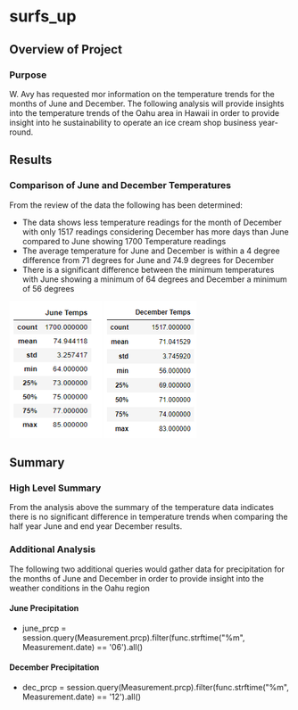 # surfs_up

## Overview of Project

### Purpose

W. Avy has requested mor information on the temperature trends for the months of June and December.
The following analysis will provide insights into the temperature trends of the Oahu area in Hawaii in order to
provide insight into he sustainability to operate an ice cream shop business year-round.

## Results

### Comparison of June and December Temperatures

From the review of the data the following has been determined:
 - The data shows less temperature readings for the month of December with only 1517 readings considering December has more days than June compared to June showing 1700 Temperature readings
 - The average temperature for June and December is within a 4 degree difference from 71 degrees for June and 74.9 degrees for December
 - There is a significant difference between the minimum temperatures with June showing a minimum of 64 degrees and December a minimum of 56 degrees

<img src="Resources/june_temps.PNG" width="166" height="245"> <img src="Resources/December_temps.PNG" width="166" height="245">

## Summary

### High Level Summary

From the analysis above the summary of the temperature data indicates there is no significant difference in
temperature trends when comparing the half year June and end year December results.

### Additional Analysis
The following two additional queries would gather data for precipitation for the months of June and December in order
to provide insight into the weather conditions in the Oahu region
#### June Precipitation
 - june_prcp = session.query(Measurement.prcp).filter(func.strftime("%m", Measurement.date) == '06').all()
 
#### December Precipitation
 - dec_prcp = session.query(Measurement.prcp).filter(func.strftime("%m", Measurement.date) == '12').all()

